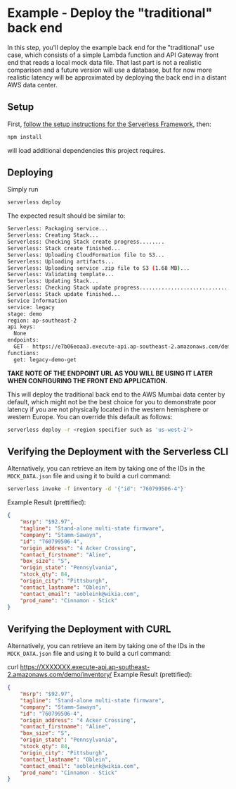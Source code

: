 # Example - Deploy the "traditional" back end

In this step, you'll deploy the example back end for the "traditional" use case, which consists of a simple Lambda function and API Gateway front end that reads a local mock data file.  That last part is not a realistic comparison and a future version will use a database, but for now more realistic latency will be approximated by deploying the back end in a distant AWS data center.

## Setup
First, [follow the setup instructions for the Serverless Framework](https://serverless.com/framework/docs/providers/aws/guide/installation/), then:
```bash
npm install
```
will load additional dependencies this project requires.

## Deploying

Simply run

```bash
serverless deploy
```

The expected result should be similar to:

```bash
Serverless: Packaging service...
Serverless: Creating Stack...
Serverless: Checking Stack create progress........
Serverless: Stack create finished...
Serverless: Uploading CloudFormation file to S3...
Serverless: Uploading artifacts...
Serverless: Uploading service .zip file to S3 (1.68 MB)...
Serverless: Validating template...
Serverless: Updating Stack...
Serverless: Checking Stack update progress.......................................
Serverless: Stack update finished...
Service Information
service: legacy
stage: demo
region: ap-southeast-2
api keys:
  None
endpoints:
  GET - https://e7b06eoaa3.execute-api.ap-southeast-2.amazonaws.com/demo/inventory/{id}
functions:
  get: legacy-demo-get
```

**TAKE NOTE OF THE ENDPOINT URL AS YOU WILL BE USING IT LATER WHEN CONFIGURING THE FRONT END APPLICATION.**

This will deploy the traditional back end to the AWS Mumbai data center by default, which might not be the best choice for you to demonstrate poor latency if you are not physically located in the western hemisphere or western Europe. You can override this default as follows:

```bash
serverless deploy -r <region specifier such as 'us-west-2'>
```

## Verifying the Deployment with the Serverless CLI
Alternatively, you can retrieve an item by taking one of the IDs in the `MOCK_DATA.json` file and using it to build a curl command:

```bash
serverless invoke -f inventory -d '{"id": "760799506-4"}'
```
	
Example Result (prettified):
```json
{
	"msrp": "$92.97",
	"tagline": "Stand-alone multi-state firmware",
	"company": "Stamm-Sawayn",
	"id": "760799506-4",
	"origin_address": "4 Acker Crossing",
	"contact_firstname": "Aline",
	"box_size": "S",
	"origin_state": "Pennsylvania",
	"stock_qty": 84,
	"origin_city": "Pittsburgh",
	"contact_lastname": "Oblein",
	"contact_email": "aobleink@wikia.com",
	"prod_name": "Cinnamon - Stick"
}
```

## Verifying the Deployment with CURL
Alternatively, you can retrieve an item by taking one of the IDs in the `MOCK_DATA.json` file and using it to build a curl command:

curl https://XXXXXXX.execute-api.ap-southeast-2.amazonaws.com/demo/inventory/<id>
Example Result (prettified):
```json
{
	"msrp": "$92.97",
	"tagline": "Stand-alone multi-state firmware",
	"company": "Stamm-Sawayn",
	"id": "760799506-4",
	"origin_address": "4 Acker Crossing",
	"contact_firstname": "Aline",
	"box_size": "S",
	"origin_state": "Pennsylvania",
	"stock_qty": 84,
	"origin_city": "Pittsburgh",
	"contact_lastname": "Oblein",
	"contact_email": "aobleink@wikia.com",
	"prod_name": "Cinnamon - Stick"
}
```


